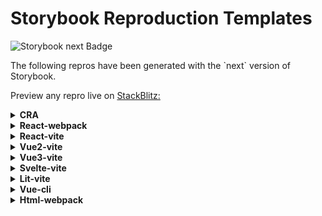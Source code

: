 <h1>Storybook Reproduction Templates</h1>

<img
  alt="Storybook next Badge"
  src="https://img.shields.io/npm/v/@storybook/react/next"
/>

<p>
  The following repros have been generated with the `next` version of Storybook.
</p>

<p>
  Preview any repro live on <a href="http://stackblitz.com/">StackBlitz:</a>
</p>

<details>
  <summary><b>CRA</b></summary>
  <ul>
    <li>
      <a
        href="https://stackblitz.com/github/storybookjs/repro-templates-temp/tree/next/cra/default-js/after-storybook?preset=node"
      >
        Create React App (Javascript)
      </a>
    </li>
    <li>
      <a
        href="https://stackblitz.com/github/storybookjs/repro-templates-temp/tree/next/cra/default-ts/after-storybook?preset=node"
      >
        Create React App (Typescript)
      </a>
    </li>
  </ul>
</details>

<details>
  <summary><b>React-webpack</b></summary>
  <ul>
    <li>
      <a
        href="https://stackblitz.com/github/storybookjs/repro-templates-temp/tree/next/react-webpack/18-ts/after-storybook?preset=node"
      >
        React Webpack5 (TS)
      </a>
    </li>
  </ul>
</details>

<details>
  <summary><b>React-vite</b></summary>
  <ul>
    <li>
      <a
        href="https://stackblitz.com/github/storybookjs/repro-templates-temp/tree/next/react-vite/default-js/after-storybook?preset=node"
      >
        React Vite (JS)
      </a>
    </li>
    <li>
      <a
        href="https://stackblitz.com/github/storybookjs/repro-templates-temp/tree/next/react-vite/default-ts/after-storybook?preset=node"
      >
        React Vite (TS)
      </a>
    </li>
  </ul>
</details>

<details>
  <summary><b>Vue2-vite</b></summary>
  <ul>
    <li>
      <a
        href="https://stackblitz.com/github/storybookjs/repro-templates-temp/tree/next/vue2-vite/2.7-js/after-storybook?preset=node"
      >
        Vue2 Vite (vue 2.7 JS)
      </a>
    </li>
  </ul>
</details>

<details>
  <summary><b>Vue3-vite</b></summary>
  <ul>
    <li>
      <a
        href="https://stackblitz.com/github/storybookjs/repro-templates-temp/tree/next/vue3-vite/default-js/after-storybook?preset=node"
      >
        Vue3 Vite (JS)
      </a>
    </li>
    <li>
      <a
        href="https://stackblitz.com/github/storybookjs/repro-templates-temp/tree/next/vue3-vite/default-ts/after-storybook?preset=node"
      >
        Vue3 Vite (TS)
      </a>
    </li>
  </ul>
</details>

<details>
  <summary><b>Svelte-vite</b></summary>
  <ul>
    <li>
      <a
        href="https://stackblitz.com/github/storybookjs/repro-templates-temp/tree/next/svelte-vite/default-js/after-storybook?preset=node"
      >
        Svelte Vite (JS)
      </a>
    </li>
  </ul>
</details>

<details>
  <summary><b>Lit-vite</b></summary>
  <ul>
    <li>
      <a
        href="https://stackblitz.com/github/storybookjs/repro-templates-temp/tree/next/lit-vite/default-js/after-storybook?preset=node"
      >
        Lit Vite (JS)
      </a>
    </li>
    <li>
      <a
        href="https://stackblitz.com/github/storybookjs/repro-templates-temp/tree/next/lit-vite/default-ts/after-storybook?preset=node"
      >
        Lit Vite (TS)
      </a>
    </li>
  </ul>
</details>

<details>
  <summary><b>Vue-cli</b></summary>
  <ul>
    <li>
      <a
        href="https://stackblitz.com/github/storybookjs/repro-templates-temp/tree/next/vue-cli/default-js/after-storybook?preset=node"
      >
        Vue-CLI (Default JS)
      </a>
    </li>
    <li>
      <a
        href="https://stackblitz.com/github/storybookjs/repro-templates-temp/tree/next/vue-cli/vue2-default-js/after-storybook?preset=node"
      >
        Vue-CLI (Vue2 JS)
      </a>
    </li>
  </ul>
</details>

<details>
  <summary><b>Html-webpack</b></summary>
  <ul>
    <li>
      <a
        href="https://stackblitz.com/github/storybookjs/repro-templates-temp/tree/next/html-webpack/default/after-storybook?preset=node"
      >
        HTML Webpack5
      </a>
    </li>
  </ul>
</details>

